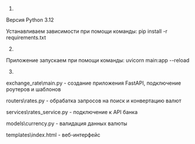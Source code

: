1.
Версия Python 3.12

Устанавливаем зависимости при помощи команды:
pip install -r requirements.txt

2. 
Приложение запускаем при помощи команды:
uvicorn main:app --reload

3. 
exchange_rate\main.py - создание приложения FastAPI, подключение роутеров и шаблонов

routers\rates.py - обрабатка запросов на поиск и конвертацию валют

services\rates_service.py - подключение к API банка

models\currency.py - валидация данных валюты

templates\index.html - веб-интерфейс


